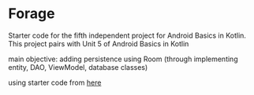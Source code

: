 Forage
==================================

Starter code for the fifth independent project for Android Basics in Kotlin. This project pairs
with Unit 5 of Android Basics in Kotlin  


main objective: adding persistence using Room (through implementing entity, DAO, ViewModel, database classes)  

using starter code from [here](https://github.com/google-developer-training/android-basics-kotlin-forage-app/)
